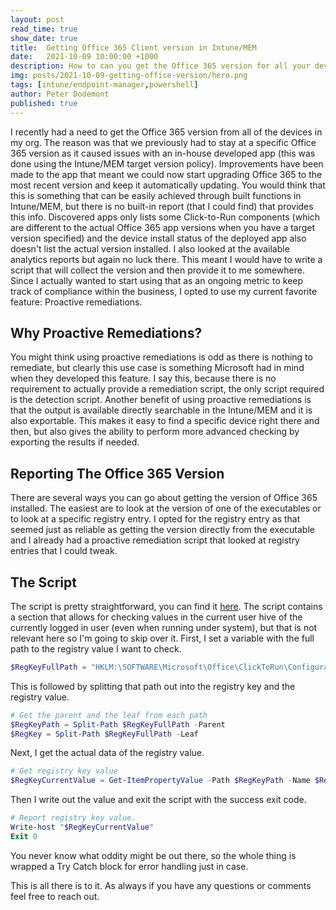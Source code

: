```yaml
---
layout: post
read_time: true
show_date: true
title:  Getting Office 365 Client version in Intune/MEM
date:   2021-10-09 10:00:00 +1000
description: How to can you get the Office 365 version for all your devices through Intune/MEM.
img: posts/2021-10-09-getting-office-version/hero.png
tags: [intune/endpoint-manager,powershell]
author: Peter Dodemont
published: true
---
```

I recently had a need to get the Office 365 version from all of the devices in my org. The reason was that we previously had to stay at a specific Office 365 version as it caused issues with an in-house developed app (this was done using the Intune/MEM target version policy). Improvements have been made to the app that meant we could now start upgrading Office 365 to the most recent version and keep it automatically updating. You would think that this is something that can be easily achieved through built functions in Intune/MEM, but there is no built-in report (that I could find) that provides this info. Discovered apps only lists some Click-to-Run components (which are different to the actual Office 365 app versions when you have a target version specified) and the device install status of the deployed app also doesn't list the actual version installed. I also looked at the available analytics reports but again no luck there. This meant I would have to write a script that will collect the version and then provide it to me somewhere. Since I actually wanted to start using that as an ongoing metric to keep track of compliance within the business, I opted to use my current favorite feature: Proactive remediations.

## Why Proactive Remediations?
You might think using proactive remediations is odd as there is nothing to remediate, but clearly this use case is something Microsoft had in mind when they developed this feature. I say this, because there is no requirement to actually provide a remediation script, the only script required is the detection script.
Another benefit of using proactive remediations is that the output is available directly searchable in the Intune/MEM and it is also exportable. This makes it easy to find a specific device right there and then, but also gives the ability to perform more advanced checking by exporting the results if needed.

## Reporting The Office 365 Version
There are several ways you can go about getting the version of Office 365 installed. The easiest are to look at the version of one of the executables or to look at a specific registry entry. I opted for the registry entry as that seemed just as reliable as getting the version directly from the executable and I already had a proactive remediation script that looked at registry entries that I could tweak.

## The Script
The script is pretty straightforward, you can find it [here](https://github.com/Cyber-Unicorn-42/Scripts/blob/main/Intune/ProactiveRem-RegValue-Reporting.ps1).
The script contains a section that allows for checking values in the current user hive of the currently logged in user (even when running under system), but that is not relevant here so I'm going to skip over it.
First, I set a variable with the full path to the registry value I want to check.
```powershell
$RegKeyFullPath = "HKLM:\SOFTWARE\Microsoft\Office\ClickToRun\Configuration\VersionToReport"
```
This is followed by splitting that path out into the registry key and the registry value.
```powershell
# Get the parent and the leaf from each path
$RegKeyPath = Split-Path $RegKeyFullPath -Parent
$RegKey = Split-Path $RegKeyFullPath -Leaf
```
Next, I get the actual data of the registry value.
```powershell
# Get registry key value
$RegKeyCurrentValue = Get-ItemPropertyValue -Path $RegKeyPath -Name $RegKey -ErrorAction Stop
```
Then I write out the value and exit the script with the success exit code.
```powershell
# Report registry key value.
Write-host "$RegKeyCurrentValue"
Exit 0
```
You never know what oddity might be out there, so the whole thing is wrapped a Try Catch block for error handling just in case.

This is all there is to it. As always if you have any questions or comments feel free to reach out.